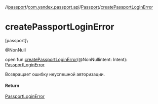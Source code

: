 //[passport](../../../index.md)/[com.yandex.passport.api](../index.md)/[Passport](index.md)/[createPassportLoginError](create-passport-login-error.md)

# createPassportLoginError

[passport]\

@NonNull

open fun [createPassportLoginError](create-passport-login-error.md)(@NonNullintent: Intent): [PassportLoginError](../-passport-login-error/index.md)

Возвращает ошибку неуспешной авторизации.

#### Return

[PassportLoginError](../-passport-login-error/index.md)
